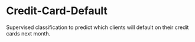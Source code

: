 # Credit-Card-Default
Supervised classification to predict which clients will default on their credit cards next month.
